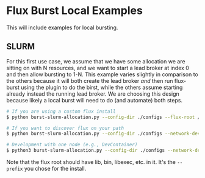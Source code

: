 # Flux Burst Local Examples

This will include examples for local bursting.

## SLURM

For this first use case, we assume that we have some allocation we are sitting on
with N resources, and we want to start a lead broker at index 0 and then allow bursting
to 1-N. This example varies slightly in comparison to the others because
it will both create the lead broker _and_ then run flux-burst using the plugin
to do the birst, while the others assume starting already instead the running
lead broker. We are choosing this design because likely a local burst will need
to do (and automate) both steps.

```bash
# If you are using a custom flux install
$ python burst-slurm-allocation.py --config-dir ./configs --flux-root /path/to/flux/root --network-device eno1

# If you want to discover flux on your path
$ python burst-slurm-allocation.py --config-dir ./configs --network-device eno1

# Development with one node (e.g., DevContainer)
$ python3 burst-slurm-allocation.py --config-dir ./configs --network-device eno1 --hostnames $(hostname)
```

Note that the flux root should have lib, bin, libexec, etc. in it. It's the `--prefix`
you chose for the install.
